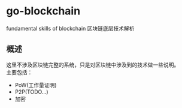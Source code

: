 # go-blockchain
fundamental skills of blockchain 区块链底层技术解析 

## 概述
这里不涉及区块链完整的系统，只是对区块链中涉及到的技术做一些说明。  
主要包括：
+ PoW(工作量证明)  
+ P2P(TODO...) 
+ 加密  

